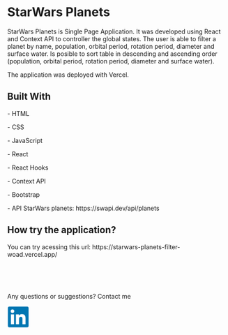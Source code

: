 <h1>StarWars Planets</h1>

<p>
  StarWars Planets is Single Page Application. It was developed using React and Context API to controller the global states. The user   is able to filter
  a planet by name, population, orbital period, rotation period, diameter and surface water. Is posible to sort table in descending and ascending order  
  (population, orbital period, rotation period, diameter and surface water).
  
  The application was deployed with Vercel.
</p>

<h2>
 Built With
</h2>

<p> - HTML </p>
<p> - CSS </p>
<p> - JavaScript </p>
<p> - React </p>
<p> - React Hooks </p>
<p> - Context API </p>
<p> - Bootstrap </p>
<p> - API StarWars planets: https://swapi.dev/api/planets </p>

<h2>
  How try the application?
</h2>

<p> You can try acessing this url: https://starwars-planets-filter-woad.vercel.app/</p>

<br />
<br />
<br /> 

<p> Any questions or suggestions? Contact me </p>

<a href="https://www.linkedin.com/in/george-santos-dev" rel="nofollow">
  <img
    height="50px"
    width="50px"
    src="https://raw.githubusercontent.com/devicons/devicon/1119b9f84c0290e0f0b38982099a2bd027a48bf1/icons/linkedin/linkedin-original.svg"
    alt="LinkedIn"
  />   
</a>
 